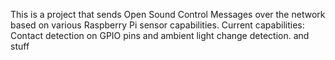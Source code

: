This is a project that sends Open Sound Control Messages over the network based on various Raspberry Pi sensor capabilities.
Current capabilities: Contact detection on GPIO pins and ambient light change detection.
and stuff
